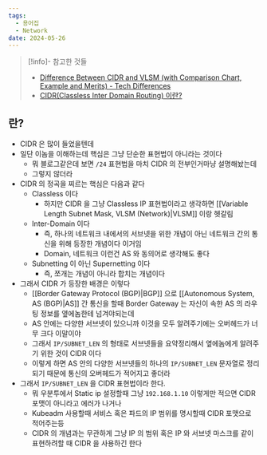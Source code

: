 ```yaml
---
tags:
  - 용어집
  - Network
date: 2024-05-26
---
```

> [!info]- 참고한 것들
> - [Difference Between CIDR and VLSM (with Comparison Chart, Example and Merits) - Tech Differences](https://techdifferences.com/difference-between-cidr-and-vlsm.html)
> - [CIDR(Classless Inter Domain Routing) 이란?](https://algopoolja.tistory.com/97)

## 란?

- CIDR 은 많이 들었을텐데
- 일단 이놈을 이해하는데 핵심은 그냥 단순한 표현법이 아니라는 것이다
    - 뭐 블로그같은데 보면 `/24` 표현법을 마치 CIDR 의 전부인거마냥 설명해놨는데
    - 그렇지 않더라
- CIDR 의 정곡을 찌르는 핵심은 다음과 같다
    - Classless 이다
        - 하지만 CIDR 을 그냥 Classless IP 표현법이라고 생각하면 [[Variable Length Subnet Mask, VLSM (Network)|VLSM]] 이랑 헷갈림
    - Inter-Domain 이다
        - 즉, 하나의 네트워크 내에서의 서브넷을 위한 개념이 아닌 네트워크 간의 통신을 위해 등장한 개념이다 이거임
        - Domain, 네트워크 이런건 AS 와 동의어로 생각해도 좋다
    - Subnetting 이 아닌 Supernetting 이다
        - 즉, 쪼개는 개념이 아니라 합치는 개념이다
- 그래서 CIDR 가 등장한 배경은 이렇다
    - [[Border Gateway Protocol (BGP)|BGP]] 으로 [[Autonomous System, AS (BGP)|AS]] 간 통신을 할때 Border Gateway 는 자신이 속한 AS 의 라우팅 정보를 옆에놈한테 넘겨야되는데
    - AS 안에는 다양한 서브넷이 있으니까 이것을 모두 알려주기에는 오버헤드가 너무 크다 이말이야
    - 그래서 `IP/SUBNET_LEN` 의 형태로 서브넷들을 요약정리해서 옆에놈에게 알려주기 위한 것이 CIDR 이다
    - 이렇게 하면 AS 안의 다양한 서브넷들의 하나의 `IP/SUBNET_LEN` 문자열로 정리되기 때문에 통신의 오버헤드가 적어지고 좋더라
- 그래서 `IP/SUBNET_LEN` 을 CIDR 표현법이라 한다.
    - 뭐 우분투에서 Static ip 설정할때 그냥 `192.168.1.10` 이렇게만 적으면 CIDR 포맷이 아니라고 에러가 나거나
    - Kubeadm 사용할때 서비스 혹은 파드의 IP 범위를 명시할때 CIDR 포맷으로 적어주는등
    - CIDR 의 개념과는 무관하게 그냥 IP 의 범위 혹은 IP 와 서브넷 마스크를 같이 표현하려할 때 CIDR 을 사용하긴 한다